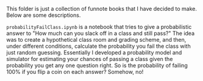 This folder is just a collection of funnote books that I have decided to make. Below are some descriptions.

`probabilityFailClass.ipynb` is a notebook that tries to give a probabilistic answer to "How much can you slack off in a class and still pass?"
The idea was to create a hypothetical class room and grading scheme, and then, under different conditions, calculate the probability you fail
the class with just random guessing. Essentially I developed a probability model and simulator for estimating your chances of passing a class
given the probability you get any one question right. So is the probability of failing 100% if you flip a coin on each answer? Somehow, no!

